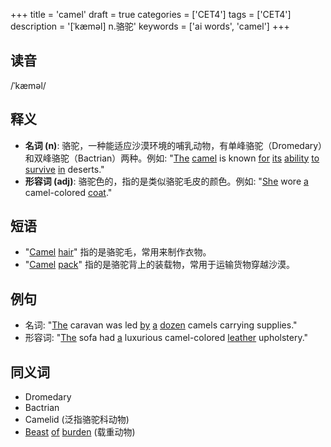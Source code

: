 +++
title = 'camel'
draft = true
categories = ['CET4']
tags = ['CET4']
description = '[ˈkæməl] n.骆驼'
keywords = ['ai words', 'camel']
+++

## 读音
/ˈkæməl/

## 释义
- **名词 (n)**: 骆驼，一种能适应沙漠环境的哺乳动物，有单峰骆驼（Dromedary）和双峰骆驼（Bactrian）两种。例如: "[The](/post/the/) [camel](/post/camel/) is known [for](/post/for/) [its](/post/its/) [ability](/post/ability/) [to](/post/to/) [survive](/post/survive/) [in](/post/in/) deserts."
- **形容词 (adj)**: 骆驼色的，指的是类似骆驼毛皮的颜色。例如: "[She](/post/she/) wore [a](/post/a/) camel-colored [coat](/post/coat/)."

## 短语
- "[Camel](/post/camel/) [hair](/post/hair/)" 指的是骆驼毛，常用来制作衣物。
- "[Camel](/post/camel/) [pack](/post/pack/)" 指的是骆驼背上的装载物，常用于运输货物穿越沙漠。

## 例句
- 名词: "[The](/post/the/) caravan was led [by](/post/by/) [a](/post/a/) [dozen](/post/dozen/) camels carrying supplies."
- 形容词: "[The](/post/the/) sofa had [a](/post/a/) luxurious camel-colored [leather](/post/leather/) upholstery."

## 同义词
- Dromedary
- Bactrian
- Camelid (泛指骆驼科动物)
- [Beast](/post/beast/) [of](/post/of/) [burden](/post/burden/) (载重动物)
